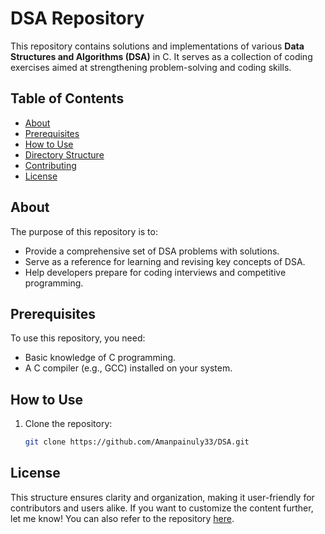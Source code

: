 # DSA Repository

This repository contains solutions and implementations of various **Data Structures and Algorithms (DSA)** in C. It serves as a collection of coding exercises aimed at strengthening problem-solving and coding skills.

## Table of Contents

- [About](#about)
- [Prerequisites](#prerequisites)
- [How to Use](#how-to-use)
- [Directory Structure](#directory-structure)
- [Contributing](#contributing)
- [License](#license)

## About

The purpose of this repository is to:
- Provide a comprehensive set of DSA problems with solutions.
- Serve as a reference for learning and revising key concepts of DSA.
- Help developers prepare for coding interviews and competitive programming.

## Prerequisites

To use this repository, you need:
- Basic knowledge of C programming.
- A C compiler (e.g., GCC) installed on your system.

## How to Use

1. Clone the repository:
   ```bash
   git clone https://github.com/Amanpainuly33/DSA.git

## License

This structure ensures clarity and organization, making it user-friendly for contributors and users alike. If you want to customize the content further, let me know! You can also refer to the repository [here](https://github.com/Amanpainuly33/DSA).

